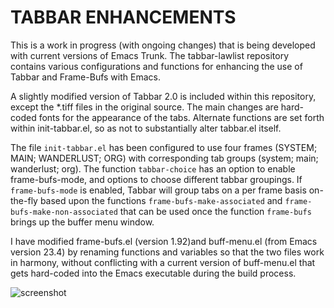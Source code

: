 TABBAR ENHANCEMENTS
=================

This is a work in progress (with ongoing changes) that is being developed with current versions of Emacs Trunk.  The tabbar-lawlist repository contains various configurations and functions for enhancing the use of Tabbar and Frame-Bufs with Emacs.

A slightly modified version of Tabbar 2.0 is included within this repository, except the *.tiff files in the original source.  The main changes are hard-coded fonts for the appearance of the tabs.  Alternate functions are set forth within init-tabbar.el, so as not to substantially alter tabbar.el itself.

The file `init-tabbar.el` has been configured to use four frames (SYSTEM; MAIN; WANDERLUST; ORG) with corresponding tab groups (system; main; wanderlust; org).  The function `tabbar-choice` has an option to enable frame-bufs-mode, and options to choose different tabbar groupings.  If `frame-bufs-mode` is enabled, Tabbar will group tabs on a per frame basis on-the-fly based upon the functions `frame-bufs-make-associated` and `frame-bufs-make-non-associated` that can be used once the function `frame-bufs` brings up the buffer menu window.

I have modified frame-bufs.el (version 1.92)and buff-menu.el (from Emacs version 23.4) by renaming functions and variables so that the two files work in harmony, without conflicting with a current version of buff-menu.el that gets hard-coded into the Emacs executable during the build process.

![screenshot](http://www.lawlist.com/images/frames_tabbar.png)
